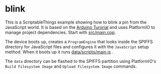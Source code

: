 # blink

This is a ScriptableThings example showing how to blink a pin from the JavaScript world.
It is based on the [Arduino Turorial](https://docs.arduino.cc/built-in-examples/basics/Blink/)
and uses PlatformIO to manage project dependencies.
Start with [src/main.cpp](./src/main.cpp).

The device boots up, creates a `ProgramEngine` that looks inside the SPIFFS directory for JavaScript files
and configures it with the `JavaScript` setup method. When it boots up it runs [data/scripts/main.js](./data/scripts/main.js) .

The `data` directory can be flashed to the SPIFFS partition using PlatformIO's `Build Filesystem Image` and `Upload Filesystem Image` commands.
